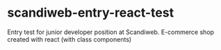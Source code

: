 # scandiweb-entry-react-test
Entry test for junior developer position at Scandiweb. E-commerce shop created with react (with class components)
